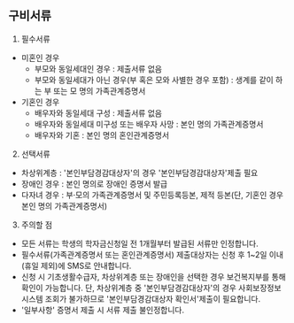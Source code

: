 
## 구비서류

1) 필수서류
  - 미혼인 경우
    * 부모와 동일세대인 경우 : 제출서류 없음
    * 부모와 동일세대가 아닌 경우(부 혹은 모와 사별한 경우 포함) : 생계를 같이 하는 부 또는 모 명의 가족관계증명서
  - 기혼인 경우
    * 배우자와 동일세대 구성 : 제출서류 없음
    * 배우자와 동일세대 미구성 또는 배우자 사망 : 본인 명의 가족관계증명서
    * 배우자와 기혼 : 본인 명의 혼인관계증명서
    
2) 선택서류
  - 차상위계층 : '본인부담경감대상자'의 경우 '본인부담경감대상자'제출 필요
  - 장애인 경우 : 본인 명의로 장애인 증명서 발급
  - 다자녀 경우 : 부·모의 가족관계증명서 및 주민등록등본, 제적 등본(단, 기혼인 경우 본인 명의 가족관계증명서)
  
3) 주의할 점
  
  - 모든 서류는 학생의 학자금신청일 전 1개월부터 발급된 서류만 인정합니다.
  - 필수서류(가족관계증명서 또는 혼인관계증명서) 제출대상자는 신청 후 1~2일 이내 (휴일 제외)에 SMS로 안내합니다. 
  - 신청 시 기초생활수급자, 차상위계층 또는 장애인을 선택한 경우 보건복지부를 통해 확인이 가능합니다. 단, 차상위계층 중 '본인부담경감대상자'의 경우 사회보장정보시스템 조회가 불가하므로 '본인부담경감대상자 확인서'제출이 필요합니다.
  - '일부사항' 증명서 제출 시 서류 제출 불인정합니다.
  
